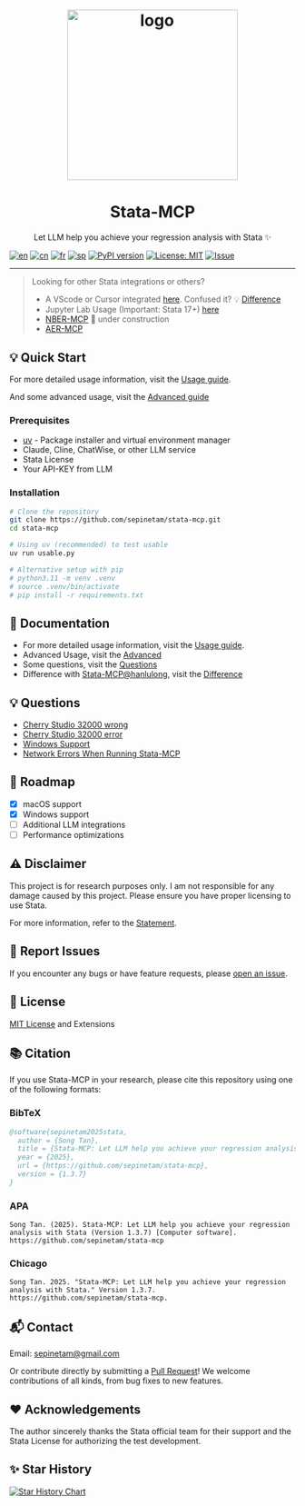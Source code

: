 <h1 align="center">
  <a href="https://www.statamcp.com"><img src="src/img/logo_with_name.jpg" alt="logo" width="300"/></a>
</h1>

<h1 align="center">Stata-MCP</h1>

<p align="center"> Let LLM help you achieve your regression analysis with Stata ✨</p>

[![en](https://img.shields.io/badge/lang-English-red.svg)](README.md)
[![cn](https://img.shields.io/badge/语言-中文-yellow.svg)](source/docs/README/cn/README.md)
[![fr](https://img.shields.io/badge/langue-Français-blue.svg)](source/docs/README/fr/README.md)
[![sp](https://img.shields.io/badge/Idioma-Español-green.svg)](source/docs/README/sp/README.md)
[![PyPI version](https://img.shields.io/pypi/v/stata-mcp.svg)](https://pypi.org/project/stata-mcp/)
[![License: MIT](https://img.shields.io/badge/License-MIT-yellow.svg)](LICENSE)
[![Issue](https://img.shields.io/badge/Issue-report-green.svg)](https://github.com/sepinetam/stata-mcp/issues/new)

---

> Looking for other Stata integrations or others?
>
> - A VScode or Cursor integrated [here](https://github.com/hanlulong/stata-mcp). Confused it? 💡 [Difference](source/docs/Difference.md)
> - Jupyter Lab Usage (Important: Stata 17+) [here](https://github.com/sepinetam/Jupyter-Stata)
> - [NBER-MCP](https://github.com/sepinetam/NBER-MCP) 🔧 under construction
> - [AER-MCP](https://github.com/sepinetam/AER-MCP)

## 💡 Quick Start
For more detailed usage information, visit the [Usage guide](source/docs/Usages/Usage.md). 

And some advanced usage, visit the [Advanced guide](source/docs/Usages/Advanced.md)

### Prerequisites
- [uv](https://github.com/astral-sh/uv) - Package installer and virtual environment manager
- Claude, Cline, ChatWise, or other LLM service
- Stata License
- Your API-KEY from LLM

### Installation
```bash
# Clone the repository
git clone https://github.com/sepinetam/stata-mcp.git
cd stata-mcp

# Using uv (recommended) to test usable
uv run usable.py

# Alternative setup with pip
# python3.11 -m venv .venv
# source .venv/bin/activate
# pip install -r requirements.txt
```

## 📝 Documentation
- For more detailed usage information, visit the [Usage guide](docs/Usages/Usage.md).
- Advanced Usage, visit the [Advanced](source/docs/Usages/Advanced.md)
- Some questions, visit the [Questions](source/docs/Usages/Questions.md)
- Difference with [Stata-MCP@hanlulong](https://github.com/hanlulong/stata-mcp), visit the [Difference](source/docs/Difference.md)

## 💡 Questions
- [Cherry Studio 32000 wrong](source/docs/Usages/Questions.md#cherry-studio-32000-wrong)
- [Cherry Studio 32000 error](source/docs/Usages/Questions.md#cherry-studio-32000-error)
- [Windows Support](source/docs/Usages/Questions.md#windows-supports)
- [Network Errors When Running Stata-MCP](source/docs/Usages/Questions.md#network-errors-when-running-stata-mcp)

## 🚀 Roadmap
- [x] macOS support
- [x] Windows support
- [ ] Additional LLM integrations
- [ ] Performance optimizations

## ⚠️ Disclaimer
This project is for research purposes only. I am not responsible for any damage caused by this project. Please ensure you have proper licensing to use Stata.

For more information, refer to the [Statement](source/docs/Rights/Statement.md).

## 🐛 Report Issues
If you encounter any bugs or have feature requests, please [open an issue](https://github.com/sepinetam/stata-mcp/issues/new).

## 📄 License
[MIT License](LICENSE) and Extensions

## 📚 Citation
If you use Stata-MCP in your research, please cite this repository using one of the following formats:

### BibTeX
```bibtex
@software{sepinetam2025stata,
  author = {Song Tan},
  title = {Stata-MCP: Let LLM help you achieve your regression analysis with Stata},
  year = {2025},
  url = {https://github.com/sepinetam/stata-mcp},
  version = {1.3.7}
}
```

### APA
```
Song Tan. (2025). Stata-MCP: Let LLM help you achieve your regression analysis with Stata (Version 1.3.7) [Computer software]. https://github.com/sepinetam/stata-mcp
```

### Chicago
```
Song Tan. 2025. "Stata-MCP: Let LLM help you achieve your regression analysis with Stata." Version 1.3.7. https://github.com/sepinetam/stata-mcp.
```

## 📬 Contact
Email: [sepinetam@gmail.com](mailto:sepinetam@gmail.com)

Or contribute directly by submitting a [Pull Request](https://github.com/sepinetam/stata-mcp/pulls)! We welcome contributions of all kinds, from bug fixes to new features.

## ❤️ Acknowledgements
The author sincerely thanks the Stata official team for their support and the Stata License for authorizing the test development.

## ✨ Star History

[![Star History Chart](https://api.star-history.com/svg?repos=sepinetam/stata-mcp&type=Date)](https://www.star-history.com/#sepinetam/stata-mcp&Date)

